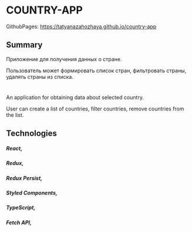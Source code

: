 # COUNTRY-APP

GithubPages: https://tatyanazahozhaya.github.io/country-app

## Summary

Приложение для получения данных о стране.

Пользователь может формировать список стран, фильтровать страны, удалять страны из списка.

#

An application for obtaining  data about selected country.

User can create a list of countries, filter countries, remove countries from the list.


## Technologies

##### React,                                                                   
##### Redux,
##### Redux Persist,                                       
##### Styled Components,
##### TypeScript,
##### Fetch API,
